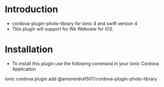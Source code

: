 # Introduction
  * cordova-plugin-photo-library for ionic 4 and swift version 4
  * This plugin will support for Wk Webview for iOS.
# Installation
  * To install this plugin use the following command in your Ionic Cordova Application

  ionic cordova plugin add @amarendra1507/cordova-plugin-photo-library

  
